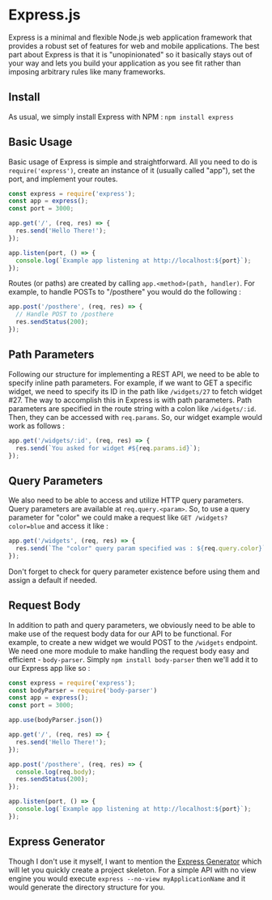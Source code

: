 # Express.js
Express is a minimal and flexible Node.js web application framework that provides a robust set of features for web and mobile applications.  The best part about Express is that it is "unopinionated" so it basically stays out of your way and lets you build your application as you see fit rather than imposing arbitrary rules like many frameworks.

## Install
As usual, we simply install Express with NPM : `npm install express`

## Basic Usage
Basic usage of Express is simple and straightforward.  All you need to do is `require('express')`, create an instance of it (usually called "app"), set the port, and implement your routes.

```javascript
const express = require('express');
const app = express();
const port = 3000;

app.get('/', (req, res) => {
  res.send('Hello There!');
});

app.listen(port, () => {
  console.log(`Example app listening at http://localhost:${port}`);
});
```

Routes (or paths) are created by calling `app.<method>(path, handler)`.  For example, to handle POSTs to "/posthere" you would do the following :
```javascript
app.post('/posthere', (req, res) => {
  // Handle POST to /posthere
  res.sendStatus(200);
});
```

## Path Parameters
Following our structure for implementing a REST API, we need to be able to specify inline path parameters.  For example, if we want to GET a specific widget, we need to specify its ID in the path like `/widgets/27` to fetch widget #27.  The way to accomplish this in Express is with path parameters.  Path parameters are specified in the route string with a colon like `/widgets/:id`.  Then, they can be accessed with `req.params`.  So, our widget example would work as follows :

```javascript
app.get('/widgets/:id', (req, res) => {
  res.send(`You asked for widget #${req.params.id}`);
});
```

## Query Parameters
We also need to be able to access and utilize HTTP query parameters.  Query parameters are available at `req.query.<param>`.  So, to use a query parameter for "color" we could make a request like `GET /widgets?color=blue` and access it like :
```javascript
app.get('/widgets', (req, res) => {
  res.send(`The "color" query param specified was : ${req.query.color}`);
});
```

Don't forget to check for query parameter existence before using them and assign a default if needed.

## Request Body
In addition to path and query parameters, we obviously need to be able to make use of the request body data for our API to be functional.  For example, to create a new widget we would POST to the `/widgets` endpoint.  We need one more module to make handling the request body easy and efficient - `body-parser`.  Simply `npm install body-parser` then we'll add it to our Express app like so : 

```javascript
const express = require('express');
const bodyParser = require('body-parser')
const app = express();
const port = 3000;

app.use(bodyParser.json())

app.get('/', (req, res) => {
  res.send('Hello There!');
});

app.post('/posthere', (req, res) => {
  console.log(req.body);
  res.sendStatus(200);
});

app.listen(port, () => {
  console.log(`Example app listening at http://localhost:${port}`);
});
```

## Express Generator
Though I don't use it myself, I want to mention the [Express Generator](http://expressjs.com/en/starter/generator.html) which will let you quickly create a project skeleton.  For a simple API with no view engine you would execute `express --no-view myApplicationName` and it would generate the directory structure for you.
